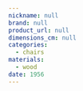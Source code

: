 ```yaml
---
nickname: null
brand: null
product_url: null
dimensions_cm: null
categories:
  - chairs
materials:
  - wood
date: 1956
---
```


